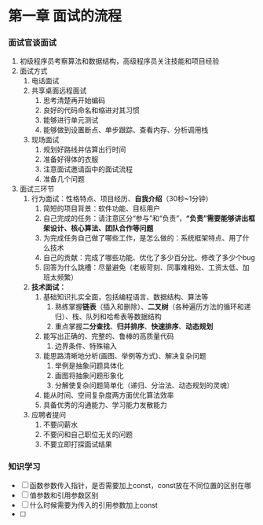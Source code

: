 # 第一章 面试的流程

### 面试官谈面试
1. 初级程序员考察算法和数据结构，高级程序员关注技能和项目经验
2. 面试方式
   1. 电话面试
   2. 共享桌面远程面试
      1. 思考清楚再开始编码
      2. 良好的代码命名和缩进对其习惯
      3. 能够进行单元测试
      4. 能够做到设置断点、单步跟踪、查看内存、分析调用栈
   3. 现场面试
      1. 规划好路线并估算出行时间
      2. 准备好得体的衣服
      3. 注意面试邀请函中的面试流程
      4. 准备几个问题
3. 面试三环节
   1. 行为面试：性格特点、项目经历、**自我介绍**（30秒~1分钟）
      1. 简短的项目背景：软件功能、目标用户
      2. 自己完成的任务：请注意区分“参与”和“负责”，**“负责”需要能够讲出框架设计、核心算法、团队合作等问题**
      3. 为完成任务自己做了哪些工作，是怎么做的：系统框架特点、用了什么技术
      4. 自己的贡献：完成了哪些功能、优化了多少百分比、修改了多少个bug
      5. 回答为什么跳槽：尽量避免（老板苛刻、同事难相处、工资太低、加班太频繁）
   2. **技术面试：**
      1. 基础知识扎实全面，包括编程语言、数据结构、算法等
         1. 熟练掌握**链表**（插入和删除）、**二叉树**（各种遍历方法的循环和递归）、栈、队列和哈希表等数据结构
         2. 重点掌握**二分查找**、**归并排序**、**快速排序**、**动态规划**
      2. 能写出正确的、完整的、鲁棒的高质量代码
         1. 边界条件、特殊输入
      3. 能思路清晰地分析(画图、举例等方式)、解决复杂问题
         1. 举例是抽象问题具体化
         2. 画图将抽象问题形象化
         3. 分解使复杂问题简单化（递归、分治法、动态规划的灵魂）
      4. 能从时间、空间复杂度两方面优化算法效率
      5. 具备优秀的沟通能力、学习能力发散能力
   3. 应聘者提问
      1. 不要问薪水
      2. 不要问和自己职位无关的问题
      3. 不要立即打探面试结果

### 知识学习
- [ ] 函数参数传入指针，是否需要加上const，const放在不同位置的区别在哪
- [ ] 值参数和引用参数区别
- [ ] 什么时候需要为传入的引用参数加上const
- [ ] 